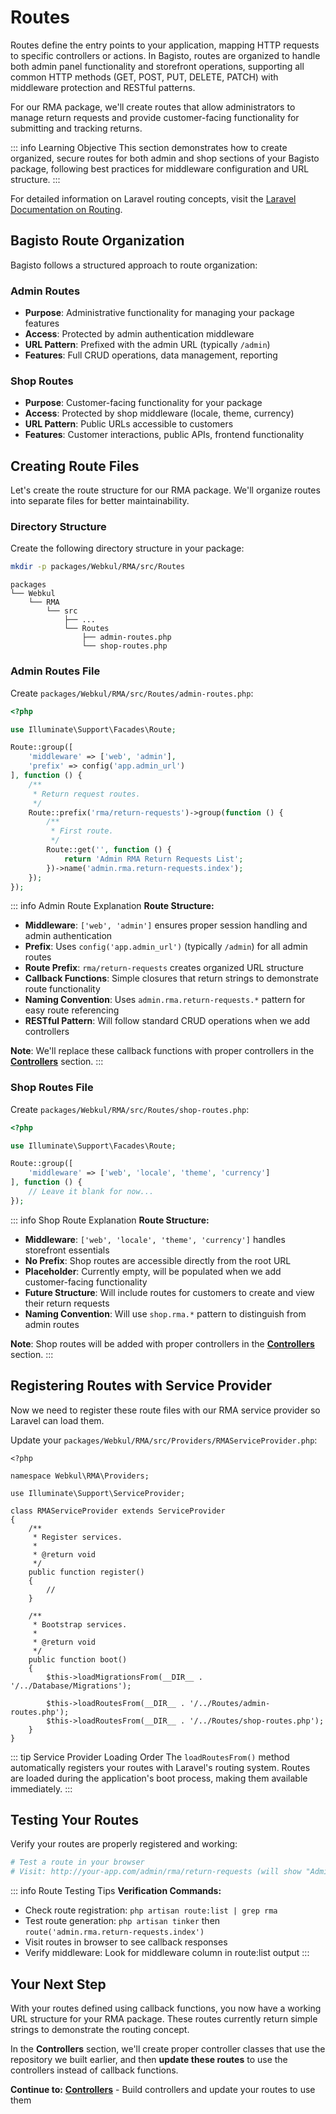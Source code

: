 # Routes

Routes define the entry points to your application, mapping HTTP requests to specific controllers or actions. In Bagisto, routes are organized to handle both admin panel functionality and storefront operations, supporting all common HTTP methods (GET, POST, PUT, DELETE, PATCH) with middleware protection and RESTful patterns.

For our RMA package, we'll create routes that allow administrators to manage return requests and provide customer-facing functionality for submitting and tracking returns.

::: info Learning Objective
This section demonstrates how to create organized, secure routes for both admin and shop sections of your Bagisto package, following best practices for middleware configuration and URL structure.
:::

For detailed information on Laravel routing concepts, visit the [Laravel Documentation on Routing](https://laravel.com/docs/11.x/routing).

## Bagisto Route Organization

Bagisto follows a structured approach to route organization:

### Admin Routes
- **Purpose**: Administrative functionality for managing your package features
- **Access**: Protected by admin authentication middleware
- **URL Pattern**: Prefixed with the admin URL (typically `/admin`)
- **Features**: Full CRUD operations, data management, reporting

### Shop Routes  
- **Purpose**: Customer-facing functionality for your package
- **Access**: Protected by shop middleware (locale, theme, currency)
- **URL Pattern**: Public URLs accessible to customers
- **Features**: Customer interactions, public APIs, frontend functionality

## Creating Route Files

Let's create the route structure for our RMA package. We'll organize routes into separate files for better maintainability.

### Directory Structure

Create the following directory structure in your package:

```bash
mkdir -p packages/Webkul/RMA/src/Routes
```

```text
packages
└── Webkul
    └── RMA
        └── src
            ├── ...
            └── Routes
                ├── admin-routes.php
                └── shop-routes.php
```

### Admin Routes File

Create `packages/Webkul/RMA/src/Routes/admin-routes.php`:

```php
<?php

use Illuminate\Support\Facades\Route;

Route::group([
    'middleware' => ['web', 'admin'], 
    'prefix' => config('app.admin_url')
], function () {
    /**
     * Return request routes.
     */
    Route::prefix('rma/return-requests')->group(function () {
        /**
         * First route. 
         */
        Route::get('', function () {
            return 'Admin RMA Return Requests List';
        })->name('admin.rma.return-requests.index');
    });
});
```

::: info Admin Route Explanation
**Route Structure:**

- **Middleware**: `['web', 'admin']` ensures proper session handling and admin authentication
- **Prefix**: Uses `config('app.admin_url')` (typically `/admin`) for all admin routes
- **Route Prefix**: `rma/return-requests` creates organized URL structure
- **Callback Functions**: Simple closures that return strings to demonstrate route functionality
- **Naming Convention**: Uses `admin.rma.return-requests.*` pattern for easy route referencing
- **RESTful Pattern**: Will follow standard CRUD operations when we add controllers

**Note**: We'll replace these callback functions with proper controllers in the **[Controllers](./controllers.md)** section.
:::

### Shop Routes File

Create `packages/Webkul/RMA/src/Routes/shop-routes.php`:

```php
<?php

use Illuminate\Support\Facades\Route;

Route::group([
    'middleware' => ['web', 'locale', 'theme', 'currency']
], function () {
    // Leave it blank for now...
});
```

::: info Shop Route Explanation
**Route Structure:**

- **Middleware**: `['web', 'locale', 'theme', 'currency']` handles storefront essentials
- **No Prefix**: Shop routes are accessible directly from the root URL
- **Placeholder**: Currently empty, will be populated when we add customer-facing functionality
- **Future Structure**: Will include routes for customers to create and view their return requests
- **Naming Convention**: Will use `shop.rma.*` pattern to distinguish from admin routes

**Note**: Shop routes will be added with proper controllers in the **[Controllers](./controllers.md)** section.
:::

## Registering Routes with Service Provider

Now we need to register these route files with our RMA service provider so Laravel can load them.

Update your `packages/Webkul/RMA/src/Providers/RMAServiceProvider.php`:

```php{27-29}
<?php

namespace Webkul\RMA\Providers;

use Illuminate\Support\ServiceProvider;

class RMAServiceProvider extends ServiceProvider
{
    /**
     * Register services.
     *
     * @return void
     */
    public function register()
    {
        //
    }

    /**
     * Bootstrap services.
     *
     * @return void
     */
    public function boot()
    {
        $this->loadMigrationsFrom(__DIR__ . '/../Database/Migrations');
        
        $this->loadRoutesFrom(__DIR__ . '/../Routes/admin-routes.php');
        $this->loadRoutesFrom(__DIR__ . '/../Routes/shop-routes.php');
    }
}
```

::: tip Service Provider Loading Order
The `loadRoutesFrom()` method automatically registers your routes with Laravel's routing system. Routes are loaded during the application's boot process, making them available immediately.
:::

## Testing Your Routes

Verify your routes are properly registered and working:

```bash
# Test a route in your browser
# Visit: http://your-app.com/admin/rma/return-requests (will show "Admin RMA Return Requests List")
```

::: info Route Testing Tips
**Verification Commands:**
- Check route registration: `php artisan route:list | grep rma`
- Test route generation: `php artisan tinker` then `route('admin.rma.return-requests.index')`
- Visit routes in browser to see callback responses
- Verify middleware: Look for middleware column in route:list output
:::

## Your Next Step

With your routes defined using callback functions, you now have a working URL structure for your RMA package. These routes currently return simple strings to demonstrate the routing concept.

In the **Controllers** section, we'll create proper controller classes that use the repository we built earlier, and then **update these routes** to use the controllers instead of callback functions.

**Continue to:** **[Controllers](./controllers.md)** - Build controllers and update your routes to use them